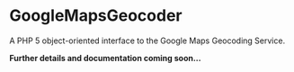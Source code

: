 GoogleMapsGeocoder
==================

A PHP 5 object-oriented interface to the Google Maps Geocoding Service.

**Further details and documentation coming soon...**
